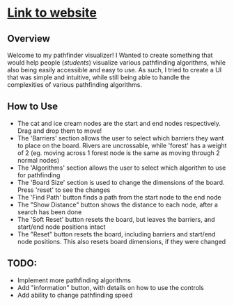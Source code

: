 # [Link to website](https://matthewmywu.github.io/pathfinding/)

## Overview
Welcome to my pathfinder visualizer! I Wanted to create something that would help people (*students*) visualize various pathfinding algorithms, while also being easily accessible and easy to use. As such, I tried to create a UI that was simple and intuitive, while still being able to handle the complexities of various pathfinding algorithms.

## How to Use
* The cat and ice cream nodes are the start and end nodes respectively. Drag and drop them to move!
* The 'Barriers' section allows the user to select which barriers they want to place on the board. Rivers are uncrossable, while 'forest' has a weight of 2 (eg. moving across 1 forest node is the same as moving through 2 normal nodes)
* The 'Algorithms' section allows the user to select which algorithm to use for pathfinding
* The 'Board Size' section is used to change the dimensions of the board. Press 'reset' to see the changes
* The 'Find Path' button finds a path from the start node to the end node
* The "Show Distance" button shows the distance to each node, after a search has been done
* The 'Soft Reset' button resets the board, but leaves the barriers, and start/end node positions intact
* The "Reset" button resets the board, including barriers and start/end node positions. This also resets board dimensions, if they were changed

## TODO:
* Implement more pathfinding algorithms
* Add "information" button, with details on how to use the controls
* Add ability to change pathfinding speed
